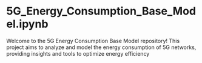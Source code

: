 # 5G_Energy_Consumption_Base_Model.ipynb
Welcome to the 5G Energy Consumption Base Model repository! This project aims to analyze and model the energy consumption of 5G networks, providing insights and tools to optimize energy efficiency
